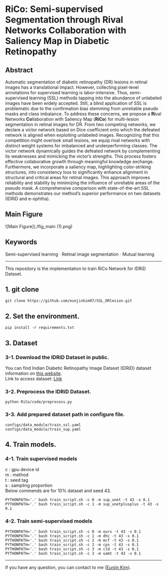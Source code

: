 # RiCo: Semi-supervised Segmentation through Rival Networks Collaboration with Saliency Map in Diabetic Retinopathy


## Abstract
Automatic segmentation of diabetic retinopathy (DR) lesions in retinal images has a translational impact. However, collecting pixel-level annotations for supervised learning is labor-intensive. Thus, semi-supervised learning (SSL) methods tapping into the abundance of unlabeled images have been widely accepted. Still, a blind application of SSL is problematic due to the confirmation bias stemming from unreliable pseudo masks and class imbalance. To address these concerns, we propose a **Ri**val Networks **Co**llaboration with Saliency Map (**RiCo**) for multi-lesion segmentation in retinal images for DR. From two competing networks, we declare a victor network based on Dice coefficient onto which the defeated network is aligned when exploiting unlabeled images. Recognizing that this competition might overlook small lesions, we equip rival networks with distinct weight systems for imbalanced and underperforming classes. The victor network dynamically guides the defeated network by complementing its weaknesses and mimicking the victor’s strengths. This process fosters effective collaborative growth through meaningful knowledge exchange. Furthermore, we incorporate a saliency map, highlighting color-striking structures, into consistency loss to significantly enhance alignment in structural and critical areas for retinal images. This approach improves reliability and stability by minimizing the influence of unreliable areas of the pseudo mask. A comprehensive comparison with state-of-the-art SSL methods demonstrates our method’s superior performance on two datasets (IDRiD and e-ophtha). 

## Main Figure
![Main Figure](./fig_main (1).png)  

## Keywords
Semi-supervised learning 	$\cdot$ Retinal image segmentation $\cdot$ Mutual learning

---------------------------------------

This repository is the implementation to train RiCo Network for IDRiD Dataset.

## 1. git clone
```
git clone https://github.com/eunjinkim97/SSL_DRlesion.git
```

## 2. Set the environment.
```
pip install -r requirements.txt
```

## 3. Dataset

### 3-1. Download the IDRiD Dataset in public.
You can find Indian Diabetic Retinopathy Image Dataset (IDRiD) dataset information on [this website](https://idrid.grand-challenge.org/).  
Link to access dataset: [Link](https://ieee-dataport.org/open-access/indian-diabetic-retinopathy-image-dataset-idrid)

### 3-2. Preprocess the IDRiD Dataset.
```
python RiCo/code/preprocess.py
```

### 3-3. Add prepared dataset path in configure file.
```
configs/data_module/train_ssl.yaml
configs/data_module/train_sup.yaml
```

## 4. Train models.

### 4-1. Train supervised models
c : gpu device id  
m : method  
t : seed tag  
s : sampling proportion  
Below commends are for 10% dataset and seed 43.   
```
PYTHONPATH='.' bash train_script.sh -c 0 -m sup_unet -t 43 -s 0.1
PYTHONPATH='.' bash train_script.sh -c 1 -m sup_unetplusplus -t 43 -s 0.1
``` 

### 4-2. Train semi-supervised models
```
PYTHONPATH='.' bash train_script.sh -c 0 -m ours -t 43 -s 0.1
PYTHONPATH='.' bash train_script.sh -c 1 -m dhc -t 43 -s 0.1
PYTHONPATH='.' bash train_script.sh -c 2 -m mcf -t 43 -s 0.1
PYTHONPATH='.' bash train_script.sh -c 2 -m cps -t 43 -s 0.1
PYTHONPATH='.' bash train_script.sh -c 3 -m cld -t 43 -s 0.1
PYTHONPATH='.' bash train_script.sh -c 3 -m uamt -t 43 -s 0.1
```

---------------------------------------
If you have any question, you can contact to me ([Eunjin Kim](dmswlskim970606@gmail.com)).


